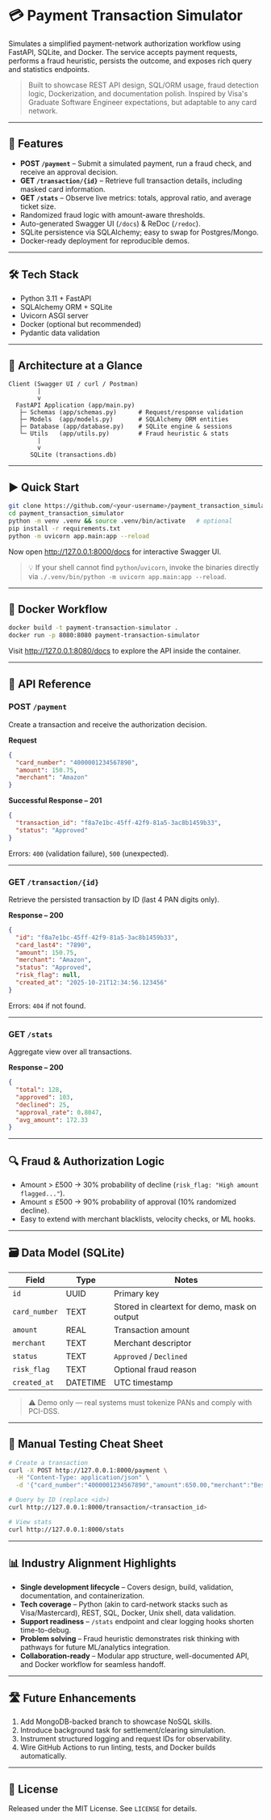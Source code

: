 # 💳 Payment Transaction Simulator

Simulates a simplified payment-network authorization workflow using FastAPI, SQLite, and Docker. The service accepts payment requests, performs a fraud heuristic, persists the outcome, and exposes rich query and statistics endpoints.

> Built to showcase REST API design, SQL/ORM usage, fraud detection logic, Dockerization, and documentation polish. Inspired by Visa's Graduate Software Engineer expectations, but adaptable to any card network.

---

## 🚀 Features
- **POST `/payment`** – Submit a simulated payment, run a fraud check, and receive an approval decision.
- **GET `/transaction/{id}`** – Retrieve full transaction details, including masked card information.
- **GET `/stats`** – Observe live metrics: totals, approval ratio, and average ticket size.
- Randomized fraud logic with amount-aware thresholds.
- Auto-generated Swagger UI (`/docs`) & ReDoc (`/redoc`).
- SQLite persistence via SQLAlchemy; easy to swap for Postgres/Mongo.
- Docker-ready deployment for reproducible demos.

---

## 🛠️ Tech Stack
- Python 3.11 + FastAPI
- SQLAlchemy ORM + SQLite
- Uvicorn ASGI server
- Docker (optional but recommended)
- Pydantic data validation

---

## 🧭 Architecture at a Glance
```
Client (Swagger UI / curl / Postman)
        |
        v
  FastAPI Application (app/main.py)
   ├─ Schemas (app/schemas.py)      # Request/response validation
   ├─ Models  (app/models.py)       # SQLAlchemy ORM entities
   ├─ Database (app/database.py)    # SQLite engine & sessions
   └─ Utils   (app/utils.py)        # Fraud heuristic & stats
        |
        v
      SQLite (transactions.db)
```

---

## ▶️ Quick Start

```bash
git clone https://github.com/<your-username>/payment_transaction_simulator.git
cd payment_transaction_simulator
python -m venv .venv && source .venv/bin/activate   # optional
pip install -r requirements.txt
python -m uvicorn app.main:app --reload
```

Now open http://127.0.0.1:8000/docs for interactive Swagger UI.

> 💡 If your shell cannot find `python`/`uvicorn`, invoke the binaries directly via `./.venv/bin/python -m uvicorn app.main:app --reload`.

---

## 🐳 Docker Workflow

```bash
docker build -t payment-transaction-simulator .
docker run -p 8080:8080 payment-transaction-simulator
```

Visit http://127.0.0.1:8080/docs to explore the API inside the container.

---

## 📡 API Reference

### POST `/payment`
Create a transaction and receive the authorization decision.

**Request**
```json
{
  "card_number": "4000001234567890",
  "amount": 150.75,
  "merchant": "Amazon"
}
```

**Successful Response – 201**
```json
{
  "transaction_id": "f8a7e1bc-45ff-42f9-81a5-3ac8b1459b33",
  "status": "Approved"
}
```

Errors: `400` (validation failure), `500` (unexpected).

---

### GET `/transaction/{id}`
Retrieve the persisted transaction by ID (last 4 PAN digits only).

**Response – 200**
```json
{
  "id": "f8a7e1bc-45ff-42f9-81a5-3ac8b1459b33",
  "card_last4": "7890",
  "amount": 150.75,
  "merchant": "Amazon",
  "status": "Approved",
  "risk_flag": null,
  "created_at": "2025-10-21T12:34:56.123456"
}
```

Errors: `404` if not found.

---

### GET `/stats`
Aggregate view over all transactions.

**Response – 200**
```json
{
  "total": 128,
  "approved": 103,
  "declined": 25,
  "approval_rate": 0.8047,
  "avg_amount": 172.33
}
```

---

## 🔍 Fraud & Authorization Logic
- Amount > £500 → 30% probability of decline (`risk_flag: "High amount flagged..."`).
- Amount ≤ £500 → 90% probability of approval (10% randomized decline).
- Easy to extend with merchant blacklists, velocity checks, or ML hooks.

---

## 🗃️ Data Model (SQLite)

| Field        | Type    | Notes                                        |
|--------------|---------|----------------------------------------------|
| `id`         | UUID    | Primary key                                  |
| `card_number`| TEXT    | Stored in cleartext for demo, mask on output |
| `amount`     | REAL    | Transaction amount                           |
| `merchant`   | TEXT    | Merchant descriptor                          |
| `status`     | TEXT    | `Approved` / `Declined`                      |
| `risk_flag`  | TEXT    | Optional fraud reason                        |
| `created_at` | DATETIME| UTC timestamp                                |

> ⚠️ Demo only — real systems must tokenize PANs and comply with PCI-DSS.

---

## 🧪 Manual Testing Cheat Sheet

```bash
# Create a transaction
curl -X POST http://127.0.0.1:8000/payment \
  -H "Content-Type: application/json" \
  -d '{"card_number":"4000001234567890","amount":650.00,"merchant":"BestBuy"}'

# Query by ID (replace <id>)
curl http://127.0.0.1:8000/transaction/<transaction_id>

# View stats
curl http://127.0.0.1:8000/stats
```

---

## 📊 Industry Alignment Highlights
- **Single development lifecycle** – Covers design, build, validation, documentation, and containerization.
- **Tech coverage** – Python (akin to card-network stacks such as Visa/Mastercard), REST, SQL, Docker, Unix shell, data validation.
- **Support readiness** – `/stats` endpoint and clear logging hooks shorten time-to-debug.
- **Problem solving** – Fraud heuristic demonstrates risk thinking with pathways for future ML/analytics integration.
- **Collaboration-ready** – Modular app structure, well-documented API, and Docker workflow for seamless handoff.

---

## 🛣️ Future Enhancements
1. Add MongoDB-backed branch to showcase NoSQL skills.
2. Introduce background task for settlement/clearing simulation.
3. Instrument structured logging and request IDs for observability.
4. Wire GitHub Actions to run linting, tests, and Docker builds automatically.

---

## 📄 License
Released under the MIT License. See `LICENSE` for details.
